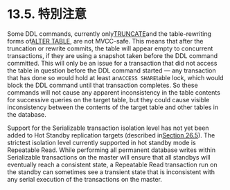 # 13.5. 特別注意

Some DDL commands, currently only[TRUNCATE](https://www.postgresql.org/docs/10/static/sql-truncate.html)and the table-rewriting forms of[ALTER TABLE](https://www.postgresql.org/docs/10/static/sql-altertable.html), are not MVCC-safe. This means that after the truncation or rewrite commits, the table will appear empty to concurrent transactions, if they are using a snapshot taken before the DDL command committed. This will only be an issue for a transaction that did not access the table in question before the DDL command started — any transaction that has done so would hold at least an`ACCESS SHARE`table lock, which would block the DDL command until that transaction completes. So these commands will not cause any apparent inconsistency in the table contents for successive queries on the target table, but they could cause visible inconsistency between the contents of the target table and other tables in the database.

Support for the Serializable transaction isolation level has not yet been added to Hot Standby replication targets \(described in[Section 26.5](https://www.postgresql.org/docs/10/static/hot-standby.html)\). The strictest isolation level currently supported in hot standby mode is Repeatable Read. While performing all permanent database writes within Serializable transactions on the master will ensure that all standbys will eventually reach a consistent state, a Repeatable Read transaction run on the standby can sometimes see a transient state that is inconsistent with any serial execution of the transactions on the master.

